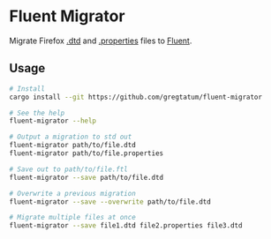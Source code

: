 # Fluent Migrator

Migrate Firefox [.dtd](https://searchfox.org/mozilla-central/search?q=&path=*.dtd) and [.properties](https://searchfox.org/mozilla-central/search?q=&path=*.properties) files to [Fluent](https://projectfluent.org/).

## Usage

```sh
# Install
cargo install --git https://github.com/gregtatum/fluent-migrator

# See the help
fluent-migrator --help

# Output a migration to std out
fluent-migrator path/to/file.dtd
fluent-migrator path/to/file.properties

# Save out to path/to/file.ftl
fluent-migrator --save path/to/file.dtd

# Overwrite a previous migration
fluent-migrator --save --overwrite path/to/file.dtd

# Migrate multiple files at once
fluent-migrator --save file1.dtd file2.properties file3.dtd
```
